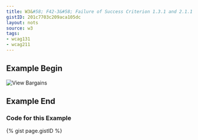 ```yaml
---
title: W3&#58; F42-3&#58; Failure of Success Criterion 1.3.1 and 2.1.1 due to using scripting events to emulate links in a way that is not programmatically determinable
gistID: 201c7703c209aca105dc
layout: nots
source: w3
tags:
- wcag131
- wcag211
---
```


<h2 aria-describedby="{{ page.gistID }}">Example Begin</h2>
<div class="rendered-not">
<p>
	<img src="bargain.jpg"
		tabindex="0" 
		alt="View Bargains"
		onclick="doNav('viewbargains.html');"
		onkeypress="doKeyPress('viewbargains.html');">
</p>
</div> <!-- rendered-not -->

<h2 aria-describedby="{{ page.gistID }}">Example End</h2>

<h3 aria-describedby="{{ page.gistID }}">Code for this Example</h3>
{% gist page.gistID %}